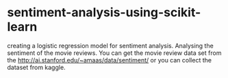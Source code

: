 # sentiment-analysis-using-scikit-learn
creating a logistic regression model for sentiment analysis. Analysing the sentiment of the movie reviews. You can get the movie review data set from the http://ai.stanford.edu/~amaas/data/sentiment/ or you can collect the dataset from kaggle. 
